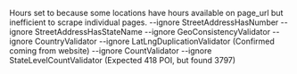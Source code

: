 Hours set to <INACCESSIBLE> because some locations have hours available on page_url but inefficient to scrape individual pages.
--ignore StreetAddressHasNumber --ignore StreetAddressHasStateName --ignore GeoConsistencyValidator --ignore CountryValidator --ignore LatLngDuplicationValidator (Confirmed coming from website)
--ignore CountValidator --ignore StateLevelCountValidator (Expected 418 POI, but found 3797)
